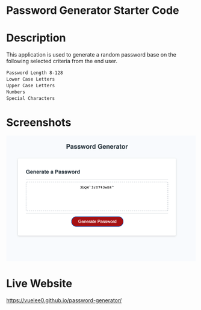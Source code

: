 # Password Generator Starter Code

# Description
This application is used to generate a random password base on the following selected criteria from the end user.

```bash
Password Length 8-128
Lower Case Letters
Upper Case Letters
Numbers
Special Characters
```
# Screenshots
![image](./assets/images/PwdGenImg.png)

# Live Website
https://vuelee0.github.io/password-generator/